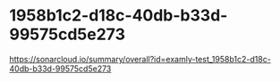 # 1958b1c2-d18c-40db-b33d-99575cd5e273
https://sonarcloud.io/summary/overall?id=examly-test_1958b1c2-d18c-40db-b33d-99575cd5e273
